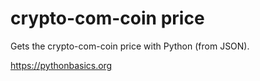# crypto-com-coin price 

Gets the crypto-com-coin price with Python (from JSON).

https://pythonbasics.org
